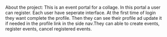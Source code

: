 About the project: This is an event portal for a collage. In this portal a user can register. Each user have seperate interface. At the first time of login they want complete the profile. Then they can see their profile ad update it if needed in the profile link in the side nav.They can able to create events, register events, cancel registered events.
